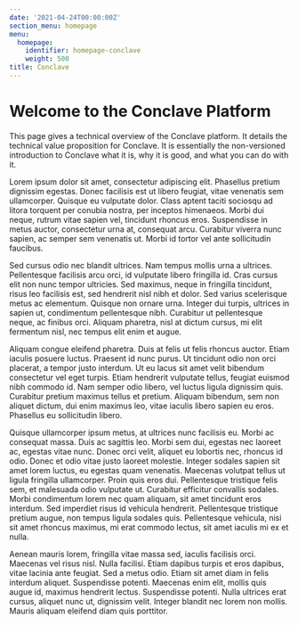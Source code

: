 ```yaml
---
date: '2021-04-24T00:00:00Z'
section_menu: homepage
menu:
  homepage:
    identifier: homepage-conclave
    weight: 500
title: Conclave
---
```


# Welcome to the Conclave Platform

This page gives a technical overview of the Conclave platform. It details the technical value proposition for Conclave. It is essentially the non-versioned introduction to Conclave what it is, why it is good, and what you can do with it.

Lorem ipsum dolor sit amet, consectetur adipiscing elit. Phasellus pretium dignissim egestas. Donec facilisis est ut libero feugiat, vitae venenatis sem ullamcorper. Quisque eu vulputate dolor. Class aptent taciti sociosqu ad litora torquent per conubia nostra, per inceptos himenaeos. Morbi dui neque, rutrum vitae sapien vel, tincidunt rhoncus eros. Suspendisse in metus auctor, consectetur urna at, consequat arcu. Curabitur viverra nunc sapien, ac semper sem venenatis ut. Morbi id tortor vel ante sollicitudin faucibus.

Sed cursus odio nec blandit ultrices. Nam tempus mollis urna a ultrices. Pellentesque facilisis arcu orci, id vulputate libero fringilla id. Cras cursus elit non nunc tempor ultricies. Sed maximus, neque in fringilla tincidunt, risus leo facilisis est, sed hendrerit nisl nibh et dolor. Sed varius scelerisque metus ac elementum. Quisque non ornare urna. Integer dui turpis, ultrices in sapien ut, condimentum pellentesque nibh. Curabitur ut pellentesque neque, ac finibus orci. Aliquam pharetra, nisl at dictum cursus, mi elit fermentum nisl, nec tempus elit enim et augue.

Aliquam congue eleifend pharetra. Duis at felis ut felis rhoncus auctor. Etiam iaculis posuere luctus. Praesent id nunc purus. Ut tincidunt odio non orci placerat, a tempor justo interdum. Ut eu lacus sit amet velit bibendum consectetur vel eget turpis. Etiam hendrerit vulputate tellus, feugiat euismod nibh commodo id. Nam semper odio libero, vel luctus ligula dignissim quis. Curabitur pretium maximus tellus et pretium. Aliquam bibendum, sem non aliquet dictum, dui enim maximus leo, vitae iaculis libero sapien eu eros. Phasellus eu sollicitudin libero.

Quisque ullamcorper ipsum metus, at ultrices nunc facilisis eu. Morbi ac consequat massa. Duis ac sagittis leo. Morbi sem dui, egestas nec laoreet ac, egestas vitae nunc. Donec orci velit, aliquet eu lobortis nec, rhoncus id odio. Donec et odio vitae justo laoreet molestie. Integer sodales sapien sit amet lorem luctus, eu egestas quam venenatis. Maecenas volutpat tellus ut ligula fringilla ullamcorper. Proin quis eros dui. Pellentesque tristique felis sem, et malesuada odio vulputate ut. Curabitur efficitur convallis sodales. Morbi condimentum lorem nec quam aliquam, sit amet tincidunt eros interdum. Sed imperdiet risus id vehicula hendrerit. Pellentesque tristique pretium augue, non tempus ligula sodales quis. Pellentesque vehicula, nisi sit amet rhoncus maximus, mi erat commodo lectus, sit amet iaculis mi ex et nulla.

Aenean mauris lorem, fringilla vitae massa sed, iaculis facilisis orci. Maecenas vel risus nisl. Nulla facilisi. Etiam dapibus turpis et eros dapibus, vitae lacinia ante feugiat. Sed a metus odio. Etiam sit amet diam in felis interdum aliquet. Suspendisse potenti. Maecenas enim elit, mollis quis augue id, maximus hendrerit lectus. Suspendisse potenti. Nulla ultrices erat cursus, aliquet nunc ut, dignissim velit. Integer blandit nec lorem non mollis. Mauris aliquam eleifend diam quis porttitor.
